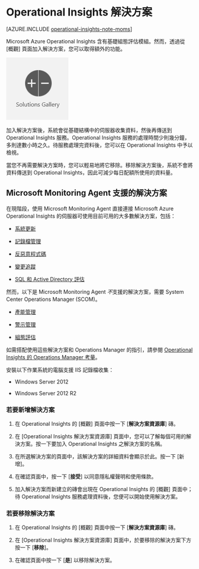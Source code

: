 <properties
    pageTitle="Operational Insights 解決方案"
    description="您可以使用解決方案將其他功能加入 Operational Insights"
    services="operational-insights"
    documentationCenter=""
    authors="bandersmsft"
    manager="jwhit"
    editor=""/>

<tags
    ms.service="operational-insights"
    ms.workload="operational-insights"
    ms.tgt_pltfrm="na"
    ms.devlang="na"
    ms.topic="get-started-article"
    ms.date="07/02/2015"
    ms.author="banders"/>

# Operational Insights 解決方案

[AZURE.INCLUDE [operational-insights-note-moms](../../includes/operational-insights-note-moms.md)]

Microsoft Azure Operational Insights 含有基礎組態評估模組。然而，透過從 [概觀] 頁面加入解決方案，您可以取得額外的功能。

![解決方案圖示的影像](./media/operational-insights-add-solution/sol-gallery.png)

加入解決方案後，系統會從基礎結構中的伺服器收集資料，然後再傳送到 Operational Insights 服務。Operational Insights 服務的處理時間少則幾分鐘，多則達數小時之久。待服務處理完資料後，您可以在 Operational Insights 中予以檢視。

當您不再需要解決方案時，您可以輕易地將它移除。移除解決方案後，系統不會將資料傳送到 Operational Insights，因此可減少每日配額所使用的資料量。

## Microsoft Monitoring Agent 支援的解決方案

在現階段，使用 Microsoft Monitoring Agent 直接連接 Microsoft Azure Operational Insights 的伺服器可使用目前可用的大多數解決方案，包括：

- [系統更新](operational-insights-updates.md)

- [記錄檔管理](operational-insights-log-collection.md)

- [反惡意程式碼](operational-insights-antimalware.md)

- [變更追蹤](operational-insights-change-tracking.md)

- [SQL 和 Active Directory 評估](operational-insights-assessment.md)

然而，以下是 Microsoft Monitoring Agent *不*支援的解決方案，需要 System Center Operations Manager (SCOM)。

- [產能管理](operational-insights-capacity.md)

- [警示管理](operational-insights-alerts.md)

- [組態評估](operational-insights-solutions.md#configuration-assessment)

如需搭配使用這些解決方案和 Operations Manager 的指引，請參閱 [Operational Insights 的 Operations Manager 考量](operational-insights-operations-manager.md)。

安裝以下作業系統的電腦支援 IIS 記錄檔收集：

- Windows Server 2012

- Windows Server 2012 R2

### 若要新增解決方案


1. 在 Operational Insights 的 [概觀] 頁面中按一下 [**解決方案資源庫**] 磚。


2. 在 [Operational Insights 解決方案資源庫] 頁面中，您可以了解每個可用的解決方案。按一下要加入 Operational Insights 之解決方案的名稱。


3. 在所選解決方案的頁面中，該解決方案的詳細資料會顯示於此。按一下 [新增]。


4. 在確認頁面中，按一下 [**接受**] 以同意隱私權聲明和使用條款。


5. 加入解決方案而新建立的磚會出現在 Operational Insights 的 [概觀] 頁面中；待 Operational Insights 服務處理資料後，您便可以開始使用解決方案。




### 若要移除解決方案



1. 在 Operational Insights 的 [概觀] 頁面中按一下 [**解決方案資源庫**] 磚。


2. 在 [Operational Insights 解決方案資源庫] 頁面中，於要移除的解決方案下方按一下 [**移除**]。


3. 在確認頁面中按一下 [**是**] 以移除解決方案。

<!---HONumber=July15_HO2-->
